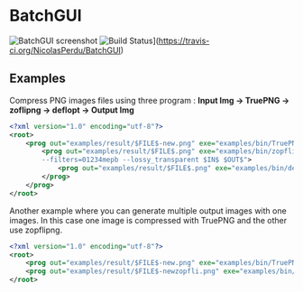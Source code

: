 # BatchGUI
![BatchGUI screenshot](http://www.glusoft.com/data/img/BatchGUI.png)
![Build Status](https://travis-ci.org/NicolasPerdu/BatchGUI.svg?branch=master)](https://travis-ci.org/NicolasPerdu/BatchGUI)

## Examples

Compress PNG images files using three program :
**Input Img -> TruePNG -> zoflipng -> deflopt -> Output Img**

```xml
<?xml version="1.0" encoding="utf-8"?>
<root>
	<prog out="examples/result/$FILE$-new.png" exe="examples/bin/TruePNG" arg="/out $OUT$ /o max $IN$">
		<prog out="examples/result/$FILE$.png" exe="examples/bin/zopflipng" arg="-y -m 
		--filters=01234mepb --lossy_transparent $IN$ $OUT$">
			<prog out="examples/result/$FILE$.png" exe="examples/bin/deflopt" arg="$IN$" />
		</prog>
	</prog>
</root>
```

Another example where you can generate multiple output images with one images. 
In this case one image is compressed with TruePNG and the other use zopflipng.

```xml
<?xml version="1.0" encoding="utf-8"?>
<root>
	<prog out="examples/result/$FILE$-new.png" exe="examples/bin/TruePNG" arg="/out $OUT$ /o max $IN$" />
	<prog out="examples/result/$FILE$-newzopfli.png" exe="examples/bin/zopflipng" arg="-y -m --filters=01234mepb $IN$ $OUT$"/>
</root>
```

